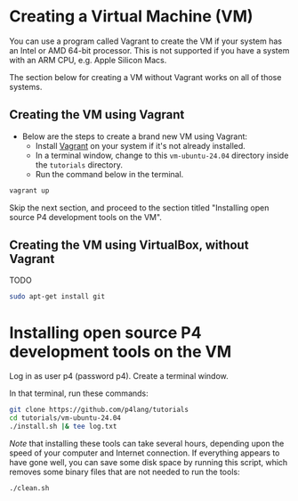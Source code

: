 # Creating a Virtual Machine (VM)

You can use a program called Vagrant to create the VM if your system
has an Intel or AMD 64-bit processor.  This is not supported if you
have a system with an ARM CPU, e.g. Apple Silicon Macs.

The section below for creating a VM without Vagrant works on all of
those systems.


## Creating the VM using Vagrant

+ Below are the steps to create a brand new VM using Vagrant:
  + Install [Vagrant](https://developer.hashicorp.com/vagrant/docs/installation) on your system if it's not already installed.
  + In a terminal window, change to this `vm-ubuntu-24.04` directory
    inside the `tutorials` directory.
  + Run the command below in the terminal.

```bash
vagrant up
```

Skip the next section, and proceed to the section titled "Installing
open source P4 development tools on the VM".

## Creating the VM using VirtualBox, without Vagrant

TODO

```bash
sudo apt-get install git
```


# Installing open source P4 development tools on the VM

Log in as user p4 (password p4).  Create a terminal window.

In that terminal, run these commands:

```bash
git clone https://github.com/p4lang/tutorials
cd tutorials/vm-ubuntu-24.04
./install.sh |& tee log.txt
```

*Note* that installing these tools can take several hours, depending
upon the speed of your computer and Internet connection.  If
everything appears to have gone well, you can save some disk space by
running this script, which removes some binary files that are not
needed to run the tools:

```bash
./clean.sh
```
